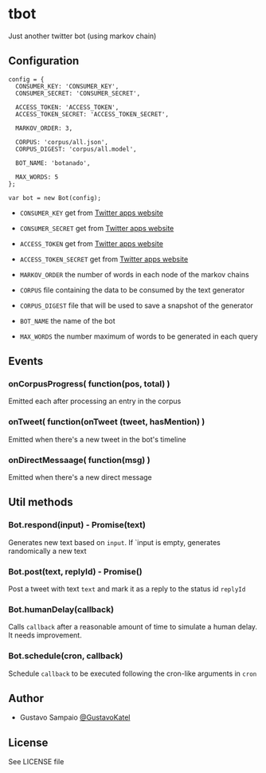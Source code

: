 # tbot
Just another twitter bot (using markov chain)

## Configuration

    config = {
      CONSUMER_KEY: 'CONSUMER_KEY',
      CONSUMER_SECRET: 'CONSUMER_SECRET',

      ACCESS_TOKEN: 'ACCESS_TOKEN',
      ACCESS_TOKEN_SECRET: 'ACCESS_TOKEN_SECRET',

      MARKOV_ORDER: 3,

      CORPUS: 'corpus/all.json',
      CORPUS_DIGEST: 'corpus/all.model',

      BOT_NAME: 'botanado',

      MAX_WORDS: 5
    };

    var bot = new Bot(config);

  - `CONSUMER_KEY` get from [Twitter apps website](https://apps.twitter.com/)
  - `CONSUMER_SECRET` get from [Twitter apps website](https://apps.twitter.com/)
  - `ACCESS_TOKEN` get from [Twitter apps website](https://apps.twitter.com/)
  - `ACCESS_TOKEN_SECRET` get from [Twitter apps website](https://apps.twitter.com/)

  - `MARKOV_ORDER` the number of words in each node of the markov chains

  - `CORPUS` file containing the data to be consumed by the text generator
  - `CORPUS_DIGEST` file that will be used to save a snapshot of the generator

  - `BOT_NAME` the name of the bot

  - `MAX_WORDS` the number maximum of words to be generated in each query

## Events

  ### onCorpusProgress( function(pos, total) )

  Emitted each after processing an entry in the corpus

  ### onTweet( function(onTweet (tweet, hasMention) )

  Emitted when there's a new tweet in the bot's timeline

  ### onDirectMessaage( function(msg) )

  Emitted when there's a new direct message

## Util methods

  ### Bot.respond(input) - Promise(text)

  Generates new text based on `input`. If `input is empty, generates
  randomically a new text

  ### Bot.post(text, replyId) - Promise()

  Post a tweet with text `text` and mark it as a reply to the status id `replyId`

  ### Bot.humanDelay(callback)

  Calls `callback` after a reasonable amount of time to simulate a human delay.
  It needs improvement.

  ### Bot.schedule(cron, callback)

  Schedule `callback` to be executed following the cron-like arguments in `cron`

## Author

- Gustavo Sampaio [@GustavoKatel](https://github.com/GustavoKatel)

## License

See LICENSE file
